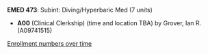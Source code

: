 **EMED 473**: Subint: Diving/Hyperbaric Med (7 units)

- **A00** (Clinical Clerkship) (time and location TBA) by Grover, Ian R. (A09741515)

[Enrollment numbers over time](./EMED473.tsv)
